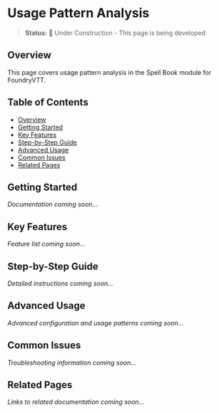 # Usage Pattern Analysis

> **Status:** 🚧 Under Construction - This page is being developed

## Overview

This page covers usage pattern analysis in the Spell Book module for FoundryVTT.

## Table of Contents

- [Overview](#overview)
- [Getting Started](#getting-started)
- [Key Features](#key-features)
- [Step-by-Step Guide](#step-by-step-guide)
- [Advanced Usage](#advanced-usage)
- [Common Issues](#common-issues)
- [Related Pages](#related-pages)

## Getting Started

*Documentation coming soon...*

## Key Features

*Feature list coming soon...*

## Step-by-Step Guide

*Detailed instructions coming soon...*

## Advanced Usage

*Advanced configuration and usage patterns coming soon...*

## Common Issues

*Troubleshooting information coming soon...*

## Related Pages

*Links to related documentation coming soon...*
